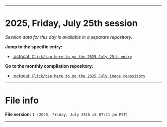 
***

# 2025, Friday, July 25th session

_Session data for this day is available in a separate repository._

**Jump to the specific entry:**

- [:octocat: `Click/tap here to go the 2025 July 25th entry`](https://github.com/seanpm2001/SeansLifeArchive_Images_MotorWorld_CarFactory_Y2025_V7/tree/SeansLifeArchive_Images_MotorWorld_CarFactory_Y2025_V7_Main-dev/2025/07_July/25/)

**Go to the monthly compilation repository:**

- [:octocat: `Click/tap here to go the 2025 July image repository`](https://github.com/seanpm2001/SeansLifeArchive_Images_MotorWorld_CarFactory_Y2025_V7/)

***

# File info

**File version:** `1 (2025, Friday, July 25th at 07:11 pm PST)`

***
